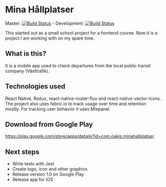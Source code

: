 # Mina Hållplatser
Master: [![Build Status](https://travis-ci.com/oakis/minahallplatser.svg?branch=master)](https://travis-ci.com/oakis/minahallplatser) - Development: [![Build Status](https://travis-ci.com/oakis/minahallplatser.svg?branch=development)](https://travis-ci.com/oakis/minahallplatser)

This started out as a small school project for a frontend course.
Now it is a project I am working with on my spare time.

## What is this?

It is a mobile app used to check departures from the local public transit company (Västtrafik).

## Technologies used

React Native, Redux, react-native-router-flux and react-native-vector-icons.
The project also uses fabric.io to track usage over time and retention mostly.
For tracking user behavior it uses Mixpanel.

## Download from Google Play

https://play.google.com/store/apps/details?id=com.oakis.minahallplatser

## Next steps

* Write tests with Jest
* Create logo, icon and other graphics
* Release version 1.0 on Google Play
* Release app for iOS
